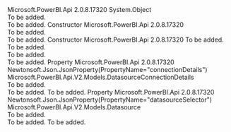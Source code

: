 <Type Name="UpdateDatasourceConnectionRequest" FullName="Microsoft.PowerBI.Api.V2.Models.UpdateDatasourceConnectionRequest">
  <TypeSignature Language="C#" Value="public class UpdateDatasourceConnectionRequest" />
  <TypeSignature Language="ILAsm" Value=".class public auto ansi beforefieldinit UpdateDatasourceConnectionRequest extends System.Object" />
  <TypeSignature Language="DocId" Value="T:Microsoft.PowerBI.Api.V2.Models.UpdateDatasourceConnectionRequest" />
  <TypeSignature Language="VB.NET" Value="Public Class UpdateDatasourceConnectionRequest" />
  <TypeSignature Language="F#" Value="type UpdateDatasourceConnectionRequest = class" />
  <AssemblyInfo>
    <AssemblyName>Microsoft.PowerBI.Api</AssemblyName>
    <AssemblyVersion>2.0.8.17320</AssemblyVersion>
  </AssemblyInfo>
  <Base>
    <BaseTypeName>System.Object</BaseTypeName>
  </Base>
  <Interfaces />
  <Docs>
    <summary>To be added.</summary>
    <remarks>To be added.</remarks>
  </Docs>
  <Members>
    <Member MemberName=".ctor">
      <MemberSignature Language="C#" Value="public UpdateDatasourceConnectionRequest ();" />
      <MemberSignature Language="ILAsm" Value=".method public hidebysig specialname rtspecialname instance void .ctor() cil managed" />
      <MemberSignature Language="DocId" Value="M:Microsoft.PowerBI.Api.V2.Models.UpdateDatasourceConnectionRequest.#ctor" />
      <MemberSignature Language="VB.NET" Value="Public Sub New ()" />
      <MemberType>Constructor</MemberType>
      <AssemblyInfo>
        <AssemblyName>Microsoft.PowerBI.Api</AssemblyName>
        <AssemblyVersion>2.0.8.17320</AssemblyVersion>
      </AssemblyInfo>
      <Parameters />
      <Docs>
        <summary>To be added.</summary>
        <remarks>To be added.</remarks>
      </Docs>
    </Member>
    <Member MemberName=".ctor">
      <MemberSignature Language="C#" Value="public UpdateDatasourceConnectionRequest (Microsoft.PowerBI.Api.V2.Models.DatasourceConnectionDetails connectionDetails = null, Microsoft.PowerBI.Api.V2.Models.Datasource datasourceSelector = null);" />
      <MemberSignature Language="ILAsm" Value=".method public hidebysig specialname rtspecialname instance void .ctor(class Microsoft.PowerBI.Api.V2.Models.DatasourceConnectionDetails connectionDetails, class Microsoft.PowerBI.Api.V2.Models.Datasource datasourceSelector) cil managed" />
      <MemberSignature Language="DocId" Value="M:Microsoft.PowerBI.Api.V2.Models.UpdateDatasourceConnectionRequest.#ctor(Microsoft.PowerBI.Api.V2.Models.DatasourceConnectionDetails,Microsoft.PowerBI.Api.V2.Models.Datasource)" />
      <MemberSignature Language="VB.NET" Value="Public Sub New (Optional connectionDetails As DatasourceConnectionDetails = null, Optional datasourceSelector As Datasource = null)" />
      <MemberSignature Language="F#" Value="new Microsoft.PowerBI.Api.V2.Models.UpdateDatasourceConnectionRequest : Microsoft.PowerBI.Api.V2.Models.DatasourceConnectionDetails * Microsoft.PowerBI.Api.V2.Models.Datasource -&gt; Microsoft.PowerBI.Api.V2.Models.UpdateDatasourceConnectionRequest" Usage="new Microsoft.PowerBI.Api.V2.Models.UpdateDatasourceConnectionRequest (connectionDetails, datasourceSelector)" />
      <MemberType>Constructor</MemberType>
      <AssemblyInfo>
        <AssemblyName>Microsoft.PowerBI.Api</AssemblyName>
        <AssemblyVersion>2.0.8.17320</AssemblyVersion>
      </AssemblyInfo>
      <Parameters>
        <Parameter Name="connectionDetails" Type="Microsoft.PowerBI.Api.V2.Models.DatasourceConnectionDetails" />
        <Parameter Name="datasourceSelector" Type="Microsoft.PowerBI.Api.V2.Models.Datasource" />
      </Parameters>
      <Docs>
        <param name="connectionDetails">To be added.</param>
        <param name="datasourceSelector">To be added.</param>
        <summary>To be added.</summary>
        <remarks>To be added.</remarks>
      </Docs>
    </Member>
    <Member MemberName="ConnectionDetails">
      <MemberSignature Language="C#" Value="public Microsoft.PowerBI.Api.V2.Models.DatasourceConnectionDetails ConnectionDetails { get; set; }" />
      <MemberSignature Language="ILAsm" Value=".property instance class Microsoft.PowerBI.Api.V2.Models.DatasourceConnectionDetails ConnectionDetails" />
      <MemberSignature Language="DocId" Value="P:Microsoft.PowerBI.Api.V2.Models.UpdateDatasourceConnectionRequest.ConnectionDetails" />
      <MemberSignature Language="VB.NET" Value="Public Property ConnectionDetails As DatasourceConnectionDetails" />
      <MemberSignature Language="F#" Value="member this.ConnectionDetails : Microsoft.PowerBI.Api.V2.Models.DatasourceConnectionDetails with get, set" Usage="Microsoft.PowerBI.Api.V2.Models.UpdateDatasourceConnectionRequest.ConnectionDetails" />
      <MemberType>Property</MemberType>
      <AssemblyInfo>
        <AssemblyName>Microsoft.PowerBI.Api</AssemblyName>
        <AssemblyVersion>2.0.8.17320</AssemblyVersion>
      </AssemblyInfo>
      <Attributes>
        <Attribute>
          <AttributeName>Newtonsoft.Json.JsonProperty(PropertyName="connectionDetails")</AttributeName>
        </Attribute>
      </Attributes>
      <ReturnValue>
        <ReturnType>Microsoft.PowerBI.Api.V2.Models.DatasourceConnectionDetails</ReturnType>
      </ReturnValue>
      <Docs>
        <summary>To be added.</summary>
        <value>To be added.</value>
        <remarks>To be added.</remarks>
      </Docs>
    </Member>
    <Member MemberName="DatasourceSelector">
      <MemberSignature Language="C#" Value="public Microsoft.PowerBI.Api.V2.Models.Datasource DatasourceSelector { get; set; }" />
      <MemberSignature Language="ILAsm" Value=".property instance class Microsoft.PowerBI.Api.V2.Models.Datasource DatasourceSelector" />
      <MemberSignature Language="DocId" Value="P:Microsoft.PowerBI.Api.V2.Models.UpdateDatasourceConnectionRequest.DatasourceSelector" />
      <MemberSignature Language="VB.NET" Value="Public Property DatasourceSelector As Datasource" />
      <MemberSignature Language="F#" Value="member this.DatasourceSelector : Microsoft.PowerBI.Api.V2.Models.Datasource with get, set" Usage="Microsoft.PowerBI.Api.V2.Models.UpdateDatasourceConnectionRequest.DatasourceSelector" />
      <MemberType>Property</MemberType>
      <AssemblyInfo>
        <AssemblyName>Microsoft.PowerBI.Api</AssemblyName>
        <AssemblyVersion>2.0.8.17320</AssemblyVersion>
      </AssemblyInfo>
      <Attributes>
        <Attribute>
          <AttributeName>Newtonsoft.Json.JsonProperty(PropertyName="datasourceSelector")</AttributeName>
        </Attribute>
      </Attributes>
      <ReturnValue>
        <ReturnType>Microsoft.PowerBI.Api.V2.Models.Datasource</ReturnType>
      </ReturnValue>
      <Docs>
        <summary>To be added.</summary>
        <value>To be added.</value>
        <remarks>To be added.</remarks>
      </Docs>
    </Member>
  </Members>
</Type>